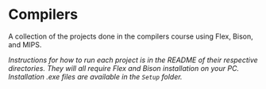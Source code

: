 # Compilers
A collection of the projects done in the compilers course using Flex, Bison, and MIPS.

_Instructions for how to run each project is in the README of their respective directories. They will all require Flex and Bison installation on your PC. Installation .exe files are available in the `Setup` folder._